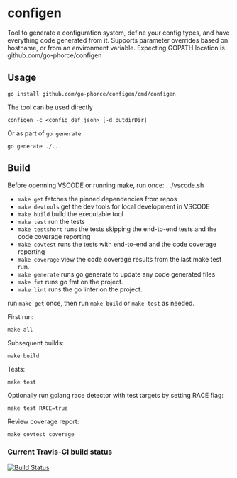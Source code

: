 # configen

Tool to generate a configuration system, define your config types, and have everything code generated from it. Supports parameter overrides based on hostname, or from an environment variable.
Expecting GOPATH location is github.com/go-phorce/configen

## Usage

    go install github.com/go-phorce/configen/cmd/configen

The tool can be used directly

    configen -c <config_def.json> [-d outdirDir]

Or as part of `go generate`

    go generate ./...

## Build

Before openning VSCODE or running make, run once:
    . ./vscode.sh

* `make get` fetches the pinned dependencies from repos
* `make devtools` get the dev tools for local development in VSCODE
* `make build` build the executable tool
* `make test` run the tests
* `make testshort` runs the tests skipping the end-to-end tests and the code coverage reporting
* `make covtest` runs the tests with end-to-end and the code coverage reporting
* `make coverage` view the code coverage results from the last make test run.
* `make generate` runs go generate to update any code generated files
* `make fmt` runs go fmt on the project.
* `make lint` runs the go linter on the project.

run `make get` once, then run `make build` or `make test` as needed.

First run:

    make all

Subsequent builds:

    make build

Tests:

    make test

Optionally run golang race detector with test targets by setting RACE flag:

    make test RACE=true

Review coverage report:

    make covtest coverage

### Current Travis-CI build status

[![Build Status](https://travis-ci.org/go-phorce/configen.svg?branch=master)](https://travis-ci.org/go-phorce/configen)